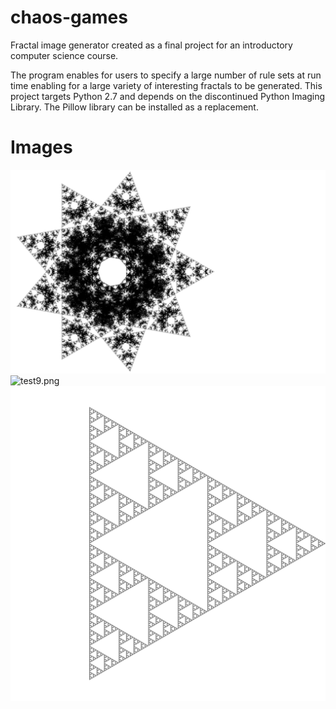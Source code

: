 # chaos-games
Fractal image generator created as a final project for an introductory computer science course.

The program enables for users to specify a large number of rule sets at run time enabling for a large variety of interesting fractals to be generated. This project targets Python 2.7 and depends on the discontinued Python Imaging Library. The Pillow library can be installed as a replacement.

# Images

![test3.png](https://github.com/connormcmonigle/chaos-games/blob/master/test3.png)
![test9.png](https://github.com/connormcmonigle/chaos-games/blob/master/test9.png)
![test8.png](https://github.com/connormcmonigle/chaos-games/blob/master/test8.png)



